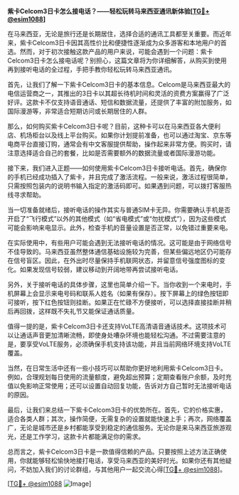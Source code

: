 **紫卡Celcom3日卡怎么接电话？——轻松玩转马来西亚通讯新体验[[TG💪+ @esim1088](https://t.me/s/esim1088)]**

在马来西亚，无论是旅行还是长期居住，选择合适的通讯工具都至关重要。而近年来，紫卡Celcom3日卡因其高性价比和便捷性逐渐成为众多游客和本地用户的首选。然而，对于初次接触这款产品的用户来说，可能会遇到一个问题：紫卡Celcom3日卡怎么接电话呢？别担心，这篇文章将为你详细解答，从购买到使用再到接听电话的全过程，手把手教你轻松玩转马来西亚通讯。

首先，让我们了解一下紫卡Celcom3日卡的基本信息。Celcom是马来西亚最大的电信运营商之一，其推出的3日卡以其超长待机时间和灵活的资费方案赢得了广泛好评。这款卡不仅支持语音通话、短信和数据流量，还提供了丰富的附加服务，如国际漫游等，非常适合短期访问或长期居住的人群。

那么，如何购买紫卡Celcom3日卡呢？目前，这种卡可以在马来西亚各大便利店、机场柜台以及线上平台购买。如果你计划提前准备，也可以通过淘宝、京东等电商平台直接订购，通常会有中文客服提供帮助，操作起来非常方便。购买时，请注意选择适合自己的套餐，比如是否需要额外的数据流量或者国际漫游功能。

接下来，我们进入正题——如何使用紫卡Celcom3日卡接听电话。首先，确保你的手机已经成功插入了紫卡，并且完成了激活流程。一般来说，激活过程很简单，只需按照包装内的说明书输入指定的激活码即可。如果遇到问题，可以拨打客服热线寻求帮助。

当一切准备就绪后，接听电话的操作其实与普通SIM卡无异。你需要确认手机是否开启了“飞行模式”以外的其他模式（如“省电模式”或“勿扰模式”），因为这些模式可能会影响来电显示。此外，检查手机的音量设置是否正常，以免错过重要来电。

在实际使用中，有些用户可能会遇到无法接听电话的情况。这可能是由于网络信号不佳导致的。马来西亚虽然整体通信基础设施较为完善，但某些偏远地区仍可能存在信号盲区。因此，在外出时尽量保持手机联网状态，并留意信号强度图标的变化。如果发现信号较弱，建议移动到开阔地带再尝试接听电话。

另外，关于接听电话的具体步骤，这里也简单介绍一下。当你收到一个来电时，手机屏幕上会显示来电号码和联系人姓名（如果有保存）。按下屏幕上的绿色按钮即可接听，按下红色按钮则挂断。如果正在忙碌不方便接听，可以选择直接挂断并稍后再回拨，这样既不失礼节又能保证通话质量。

值得一提的是，紫卡Celcom3日卡还支持VoLTE高清语音通话技术。这项技术可以让通话声音更加清晰流畅，即使身处嘈杂环境也能轻松沟通。不过需要注意的是，要享受VoLTE服务，必须确保手机支持该功能，并且当前网络环境支持VoLTE覆盖。

当然，在日常生活中还有一些小技巧可以帮助你更好地利用紫卡Celcom3日卡。例如，合理规划每日使用的流量额度，避免超出预算；定期查看账户余额，及时充值以免影响正常使用；还可以设置自动回复功能，告诉对方自己暂时无法接听电话的原因。

最后，让我们来总结一下紫卡Celcom3日卡的优势所在。首先，它的价格实惠，适合各类人群；其次，操作简便，无需复杂的设置就能快速上手；再次，网络覆盖广，无论是城市还是乡村都能享受到稳定的通信服务。无论你是来马来西亚旅游观光，还是工作学习，这款卡片都能满足你的需求。

总而言之，紫卡Celcom3日卡是一款值得信赖的产品。只要按照上述方法正确使用，你就能够轻松愉快地接打电话，享受马来西亚的美好时光。如果你还有其他疑问，不妨加入我们的讨论群组，与其他用户一起交流心得[[TG💪+ @esim1088](https://t.me/s/esim1088)]。

[[TG💪+ @esim1088](https://t.me/s/esim1088) ![Image](https://i.postimg.cc/4NQfJmqS/Snipaste-2025-05-13-00-14-12.png)]